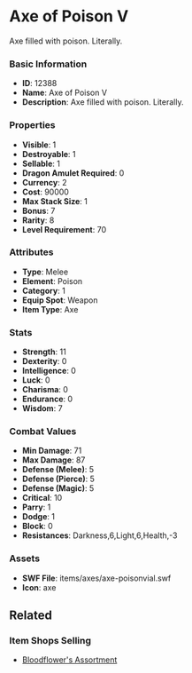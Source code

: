 # Axe of Poison V

Axe filled with poison. Literally.

### Basic Information

- **ID**: 12388
- **Name**: Axe of Poison V
- **Description**: Axe filled with poison. Literally.

### Properties

- **Visible**: 1
- **Destroyable**: 1
- **Sellable**: 1
- **Dragon Amulet Required**: 0
- **Currency**: 2
- **Cost**: 90000
- **Max Stack Size**: 1
- **Bonus**: 7
- **Rarity**: 8
- **Level Requirement**: 70

### Attributes

- **Type**: Melee
- **Element**: Poison
- **Category**: 1
- **Equip Spot**: Weapon
- **Item Type**: Axe

### Stats

- **Strength**: 11
- **Dexterity**: 0
- **Intelligence**: 0
- **Luck**: 0
- **Charisma**: 0
- **Endurance**: 0
- **Wisdom**: 7

### Combat Values

- **Min Damage**: 71
- **Max Damage**: 87
- **Defense (Melee)**: 5
- **Defense (Pierce)**: 5
- **Defense (Magic)**: 5
- **Critical**: 10
- **Parry**: 1
- **Dodge**: 1
- **Block**: 0
- **Resistances**: Darkness,6,Light,6,Health,-3

### Assets

- **SWF File**: items/axes/axe-poisonvial.swf
- **Icon**: axe

## Related

### Item Shops Selling

- [Bloodflower's Assortment](../item-shops/412-bloodflower-s-assortment.md)

